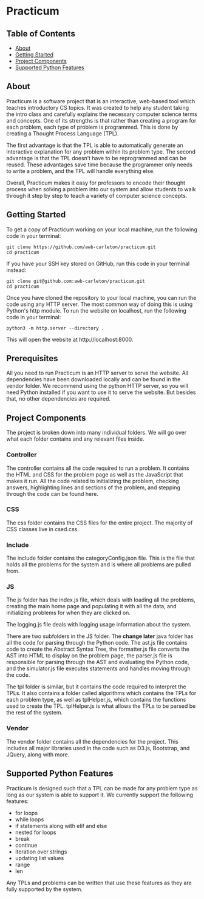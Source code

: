 # Practicum

## Table of Contents

- [About](#about)
- [Getting Started](#getting_started)
- [Project Components](#components)
- [Supported Python Features](#features)

## About <a name = "about"></a>

Practicum is a software project that is an interactive, web-based tool which teaches introductory CS topics. It was created to help any student taking the intro class and carefully explains the necessary computer science terms and concepts. One of its strengths is that rather than creating a program for each problem, each type of problem is programmed. This is done by creating a Thought Process Language (TPL). 

The first advantage is that the TPL is able to automatically generate an interactive explanation for any problem within its problem type. The second advantage is that the TPL doesn’t have to be reprogrammed and can be reused. These advantages save time because the programmer only needs to write a problem, and the TPL will handle everything else. 

Overall, Practicum makes it easy for professors to encode their thought process when solving a problem into our system and allow students to walk through it step by step to teach a variety of computer science concepts.


## Getting Started <a name = "getting_started"></a>

To get a copy of Practicum working on your local machine, run the following code in your terminal:

```
git clone https://github.com/awb-carleton/practicum.git
cd practicum
```

If you have your SSH key stored on GitHub, run this code in your terminal instead:

```
git clone git@github.com:awb-carleton/practicum.git
cd practicum
```

Once you have cloned the repository to your local machine, you can run the code using any HTTP server. The most common way of doing this is using Python's http module. To run the website on localhost, run the following code in your terminal:

```
python3 -m http.server --directory .
```

This will open the website at http://localhost:8000.


## Prerequisites

All you need to run Practicum is an HTTP server to serve the website. All dependencies have been downloaded locally and can be found in the vendor folder. We recommend using the python HTTP server, so you will need Python installed if you want to use it to serve the website. But besides that, no other dependencies are required.

## Project Components <a name = "components"></a>

The project is broken down into many individual folders. We will go over what each folder contains and any relevant files inside.

### Controller

The controller contains all the code required to run a problem. It contains the HTML and CSS for the problem page as well as the JavaScript that makes it run. All the code related to initializing the problem, checking answers, highlighting lines and sections of the problem, and stepping through the code can be found here.

### CSS

The css folder contains the CSS files for the entire project. The majority of CSS classes live in csed.css.

### Include

The include folder contains the categoryConfig.json file. This is the file that holds all the problems for the system and is where all problems are pulled from. 

### JS

The js folder has the index.js file, which deals with loading all the problems, creating the main home page and populating it with all the data, and initializing problems for when they are clicked on.

The logging.js file deals with logging usage information about the system.

There are two subfolders in the JS folder. The **change later** java folder has all the code for parsing through the Python code. The ast.js file contains code to create the Abstract Syntax Tree, the formatter.js file converts the AST into HTML to display on the problem page, the parser.js file is responsible for parsing through the AST and evaluating the Python code, and the simulator.js file executes statements and handles moving through the code.

The tpl folder is similar, but it contains the code required to interpret the TPLs. It also contains a folder called algorithms which contains the TPLs for each problem type, as well as tplHelper.js, which contains the functions used to create the TPL. tplHelper.js is what allows the TPLs to be parsed be the rest of the system.

### Vendor

The vendor folder contains all the dependencies for the project. This includes all major libraries used in the code such as D3.js, Bootstrap, and JQuery, along with more.

## Supported Python Features <a name = "features"></a>

Practicum is designed such that a TPL can be made for any problem type as long as our system is able to support it. We currently support the following features:

- for loops
- while loops
- if statements along with elif and else
- nested for loops
- break
- continue
- iteration over strings
- updating list values
- range
- len

Any TPLs and problems can be written that use these features as they are fully supported by the system.


